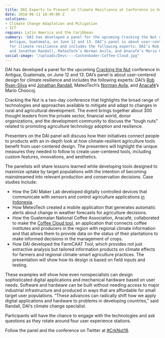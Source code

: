 ```yaml
---
title: DAI Experts to Present on Climate Resilience at Conference in Guatemala
date: 2018-06-11 18:49:00 Z
solutions:
- Climate Change Adaptation and Mitigation
- ICT
regions: Latin America and the Caribbean
summary: 'DAI has developed a panel for the upcoming Cracking the Nut conference in
  Antigua, Guatemala, on June 12 and 13. DAI’s panel is about user-centered design
  for climate resilience and includes the following experts: DAI’s Rob Ryan-Silva
  and Jonathan Randall, MateoTech’s Norman Avila, and Anacafé’s Mario Choocoj.'
social-image: "/uploads/Devs----Costenbader-Coffee-Cloud.jpg"
---
```


DAI has developed a panel for the upcoming [Cracking the Nut](https://crackingthenutconference.com/) conference in Antigua, Guatemala, on June 12 and 13. DAI’s panel is about user-centered design for climate resilience and includes the following experts: DAI’s [Rob Ryan-Silva](https://www.dai.com/who-we-are/our-team/robert-ryan-silva) and [Jonathan Randall](https://www.dai.com/who-we-are/our-team/jonathan-randall), MateoTech’s [Norman Avila](https://www.linkedin.com/in/neavilag/), and [Anacafé](https://www.anacafe.org/glifos/index.php/P%C3%A1gina_principal)’s Mario Choocoj.  
 
Cracking the Nut is a two-day conference that highlights the broad range of technologies and approaches available to mitigate and adapt to changes in rural and agricultural development. The event brings together about 300 thought leaders from the private sector, financial world, donor organizations, and the development community to discuss the “tough nuts” related to promoting agriculture technology adoption and resilience.

Presenters on the DAI panel will discuss how their initiatives connect people to products with an in-depth look at how climate-resilient agriculture tools benefit from user-centered design. The presenters will highlight the unique measures they needed to follow to create user-centered tools, including custom features, innovations, and aesthetics. 

The panelists will share lessons learned while developing tools designed to maximize uptake by target populations with the intention of becoming mainstreamed into relevant production and conservation decisions. Case studies include:

* How the DAI Maker Lab developed digitally controlled devices that communicate with sensors and control agriculture applications [in Indonesia](https://www.dai.com/our-work/solutions/dai-maker-lab).
* How MeteoTech created a mobile application that generates automatic alerts about change in weather forecasts for agriculture decisions.
* How the Guatemalan National Coffee Association, Anacafé, collaborated to make the [Coffee Cloud tool](http://centroclima.org/coffee-cloud/), an application that connects coffee institutes and producers in the region with regional climate information and that allows them to provide data on the status of their plantations to make informed decisions in the management of crops.
* How DAI developed the FarmCAAT Tool, which provides not just extractive analysis but tailored information products on climate effects for farmers and regional climate-smart agriculture practices. The presentation will show how its design is based on field inputs and testing. 

These examples will show how even nonspecialists can design sophisticated digital applications and mechanical hardware based on user needs. Software and hardware can be built without needing access to major industrial infrastructure and produced in ways that are affordable for small target user populations. “These advances can radically shift how we apply digital applications and hardware to problems in developing countries,” said Randall, DAI’s climate change specialist.

Participants will have the chance to engage with the technologies and ask questions as they rotate around four user experience stations.

Follow the panel and the conference on Twitter at [#CrkNut18](https://twitter.com/hashtag/crknut18?f=tweets&vertical=default&src=hash).